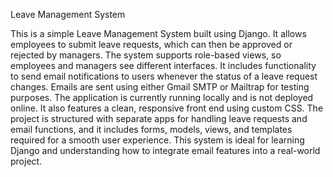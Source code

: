 Leave Management System

This is a simple Leave Management System built using Django. It allows employees to submit leave requests, which can then be approved or rejected by managers. The system supports role-based views, so employees and managers see different interfaces. It includes functionality to send email notifications to users whenever the status of a leave request changes. Emails are sent using either Gmail SMTP or Mailtrap for testing purposes. The application is currently running locally and is not deployed online. It also features a clean, responsive front end using custom CSS. The project is structured with separate apps for handling leave requests and email functions, and it includes forms, models, views, and templates required for a smooth user experience. This system is ideal for learning Django and understanding how to integrate email features into a real-world project.

